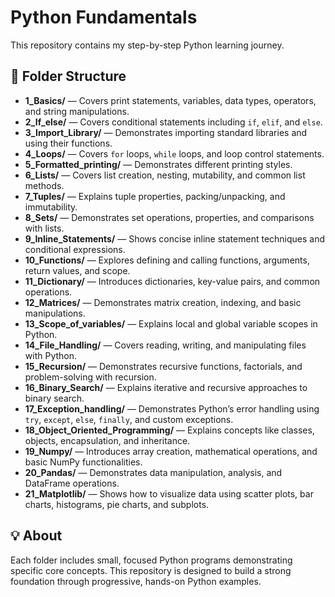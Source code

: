 # Python Fundamentals

This repository contains my step-by-step Python learning journey.

## 📁 Folder Structure
- **1_Basics/** — Covers print statements, variables, data types, operators, and string manipulations.
- **2_If_else/** — Covers conditional statements including `if`, `elif`, and `else`.
- **3_Import_Library/** — Demonstrates importing standard libraries and using their functions.
- **4_Loops/** — Covers `for` loops, `while` loops, and loop control statements.
- **5_Formatted_printing/** — Demonstrates different printing styles.
- **6_Lists/** — Covers list creation, nesting, mutability, and common list methods.  
- **7_Tuples/** — Explains tuple properties, packing/unpacking, and immutability.  
- **8_Sets/** — Demonstrates set operations, properties, and comparisons with lists.
- **9_Inline_Statements/** — Shows concise inline statement techniques and conditional expressions.
- **10_Functions/** — Explores defining and calling functions, arguments, return values, and scope.
- **11_Dictionary/** — Introduces dictionaries, key-value pairs, and common operations.
- **12_Matrices/** — Demonstrates matrix creation, indexing, and basic manipulations.
- **13_Scope_of_variables/** — Explains local and global variable scopes in Python.
- **14_File_Handling/** — Covers reading, writing, and manipulating files with Python.
- **15_Recursion/** — Demonstrates recursive functions, factorials, and problem-solving with recursion.
- **16_Binary_Search/** — Explains iterative and recursive approaches to binary search.
- **17_Exception_handling/** — Demonstrates Python’s error handling using `try`, `except`, `else`, `finally`, and custom exceptions.
- **18_Object_Oriented_Programming/** — Explains concepts like classes, objects, encapsulation, and inheritance.
- **19_Numpy/** — Introduces array creation, mathematical operations, and basic NumPy functionalities.
- **20_Pandas/** — Demonstrates data manipulation, analysis, and DataFrame operations.
- **21_Matplotlib/** — Shows how to visualize data using scatter plots, bar charts, histograms, pie charts, and subplots.

## 💡 About
Each folder includes small, focused Python programs demonstrating specific core concepts.
This repository is designed to build a strong foundation through progressive, hands-on Python examples.

